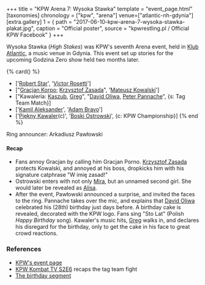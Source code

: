 +++
title = "KPW Arena 7: Wysoka Stawka"
template = "event_page.html"
[taxonomies]
chronology = ["kpw", "arena"]
venue=["atlantic-nh-gdynia"]
[extra.gallery]
1 = { path = "2017-06-10-kpw-arena-7-wysoka-stawka-plakat.jpg", caption = "Official poster", source = "kpwrestling.pl / Official KPW Facebook" }
+++

Wysoka Stawka (_High Stakes_) was KPW's seventh Arena event, held in [Klub Atlantic](@/v/atlantic-nh-gdynia.md), a music venue in Gdynia. This event set up stories for the upcoming Godzina Zero show held two months later.

{% card() %}
- ['[Robert Star](@/w/robert-star.md)', '[Victor Rosetti](@/w/rosetti.md)']
- ["[Gracjan Korpo](@/w/gracjan-korpo.md); [Krzysztof Zasada](@/w/krzysztof-zasada.md)",
  '[Mateusz Kowalski](@/w/mateusz-kowalski.md)']
- ["Kawaleria: [Kaszub](@/w/kaszub.md), [Greg](@/w/greg.md)", "[David Oliwa](@/w/david-oliwa.md),
    [Peter Pannache](@/w/peter-pannache.md)", {s: Tag Team Match}]
- ['[Kamil Aleksander](@/w/kamil-aleksander.md)', '[Adam Bravo](@/w/adam-bravo.md)']
- ['[Piękny Kawaler](@/w/piekny-kawaler.md)(c)', '[Boski Ostrowski](@/w/ostrowski.md)',
  {c: KPW Championship}]
{% end %}

Ring announcer: Arkadiusz Pawłowski

#### Recap

* Fans annoy Gracjan by calling him Gracjan Porno. [Krzysztof Zasada](@/w/krzysztof-zasada.md) protects Kowalski, and annoyed at his boss, dropkicks him with his signature catphrase "W imię zasad!"
* Ostrowski enters with not only [Mira](@/w/mira.md), but an unnamed second girl. She would later be revealed as [Alisa](@/w/alisa.md).
* After the event, Pawłowski announced a surprise, and invited the faces to the ring. Pannache takes over the mic, and explains that [David Oliwa](@/w/david-oliwa.md) celebrated his (28th) birthday just days before. A birthday cake is revealed, decorated with the KPW logo. Fans sing "Sto Lat" (Polish _Happy Birthday_ song). Kawaler's music hits, [Greg](@/w/greg.md) walks in, and declares his disregard for the birthday, only to get the cake in his face to great crowd reactions.

### References

* [KPW's event page](https://kpwrestling.pl/events/kpw-arena-7/)
* [KPW Kombat TV S2E6](https://youtu.be/A1SwySwa0Nc) recaps the tag team fight
* [The birthday segment](https://www.youtube.com/watch?v=vxFw81Ml6d0)
